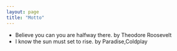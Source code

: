 ```yaml
---
layout: page
title: "Motto"
---
```


- Believe you can you are halfway there.  by Theodore Roosevelt
- I know the sun must set to rise.   by Paradise,Coldplay
